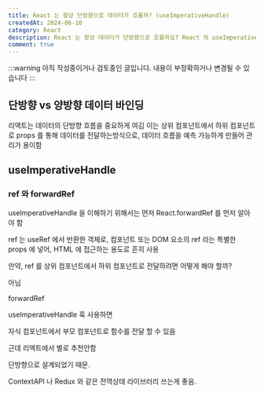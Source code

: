 ```yaml
---
title: React 는 항상 단방향으로 데이터가 흐를까? (useImperativeHandle)
createdAt: 2024-06-10
category: React
description: React 는 항상 데이터가 단방향으로 흐를까요? React 의 useImperativeHandle 훅을 사용하여 부모 컴포넌트가 자식 컴포넌트의 메서드나 속성에 접근하는 방법에 대해 알아봅니다
comment: true
---
```


:::warning
아직 작성중이거나 검토중인 글입니다. 내용이 부정확하거나 변경될 수 있습니다
:::

## 단방향 vs 양방향 데이터 바인딩

리액트는 데이터의 단방향 흐름을 중요하게 여김
이는 상위 컴포넌트에서 하위 컴포넌트로 props 를 통해 데이터를 전달하는방식으로, 데이터 흐름을 예측 가능하게 만들어 관리가 용이함

## useImperativeHandle

### ref 와 forwardRef

useImperativeHandle 을 이해하기 위해서는 먼저 React.forwardRef 를 먼저 알아야 함

ref 는 useRef 에서 반환한 객체로,
컴포넌트 또는 DOM 요소의 ref 라는 특별한 props 에 넣어, HTML 에 접근하는 용도로 흔히 사용

만약, ref 를 상위 컴포넌트에서 하위 컴포넌트로 전달하려면 어떻게 해야 할까?

아님

forwardRef

useImperativeHandle 훅 사용하면

자식 컴포넌트에서 부모 컴포넌트로 함수를 전달 할 수 있음

근데 리액트에서 별로 추천안함

단방향으로 설계되었기 때문.

ContextAPI 나 Redux 와 같은 전역상태 라이브러리 쓰는게 좋음.
